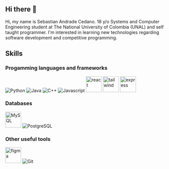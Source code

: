 ## Hi there 👋

Hi, my name is Sebastian Andrade Cedano. 18 y/o Systems and Computer Engineering student at The National University of Colombia (UNAL) and self taught programmer. I'm interested in learning new technologies regarding software development and competitive programming.

## Skills

### Progamming languages and frameworks
![Python](https://img.icons8.com/color/48/4a90e2/python--v1.png)
![Java](https://img.icons8.com/color/48/4a90e2/java-coffee-cup-logo--v1.png)
![C++](https://img.icons8.com/color/50/null/c-plus-plus-logo.png)
![Javascript](https://img.icons8.com/color/50/javascript--v1.png)
<img src="https://img.icons8.com/?size=100&id=wPohyHO_qO1a&format=png&color=000000" alt="react" style="width:50px;"/>
<img src="https://img.icons8.com/?size=100&id=4PiNHtUJVbLs&format=png&color=000000" alt="tailwind" style="width:50px;"/> 
<img src="https://img.icons8.com/?size=100&id=9Gfx4Dfxl0JK&format=png&color=000000" alt="express" style="width:50px;"/>

### Databases
<img src="https://img.icons8.com/?size=100&id=rgPSE6nAB766&format=png&color=000000" alt="MySQL" style="width:50px;"/> ![PostgreSQL](https://img.icons8.com/color/50/000000/postgreesql.png)

### Other useful tools
<img src="https://img.icons8.com/?size=100&id=zfHRZ6i1Wg0U&format=png&color=000000" alt="figma" style="width:50px;"/> ![Git](https://img.icons8.com/color/50/null/git.png)




